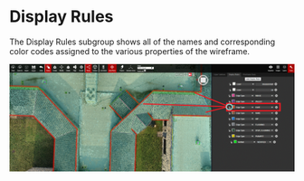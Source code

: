 # Display Rules

The Display Rules subgroup shows all of the names and corresponding color codes assigned to the various properties of the wireframe.

![The arrow in the blue circle was clicked and all of the Eave edge types are now selected.](../.gitbook/assets/display-rules-subgroup_qaproject8583.gif)

